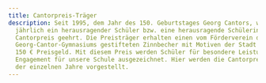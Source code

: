 ```yaml
---
title: Cantorpreis-Träger
description: Seit 1995, dem Jahr des 150. Geburtstages Georg Cantors, wird
  jährlich ein herausragender Schüler bzw. eine herausragende Schülerin mit dem
  Cantorpreis geehrt. Die Preisträger erhalten einen vom Förderverein des
  Georg-Cantor-Gymnasiums gestifteten Zinnbecher mit Motiven der Stadt Halle und
  150 € Preisgeld. Mit diesem Preis werden Schüler für besondere Leistungen und
  Engagement für unsere Schule ausgezeichnet. Hier werden die Cantorpreis-Träger
  der einzelnen Jahre vorgestellt.
---
```

